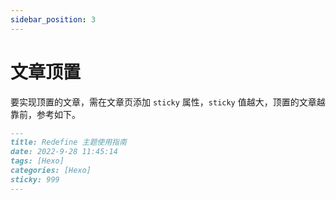 ```yaml
---
sidebar_position: 3
---
```



# 文章顶置

要实现顶置的文章，需在文章页添加 `sticky` 属性，`sticky` 值越大，顶置的文章越靠前，参考如下。

```markdown
---
title: Redefine 主题使用指南
date: 2022-9-28 11:45:14
tags: [Hexo]
categories: [Hexo]
sticky: 999
---
```


